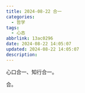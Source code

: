 ```yaml
---
title: 2024-08-22 合一
categories:
  - 哲学
tags:
  - 心态
abbrlink: 13ac0296
date: 2024-08-22 14:05:07
updated: 2024-08-22 14:05:07
description:
---
```


心口合一、知行合一。

合。
